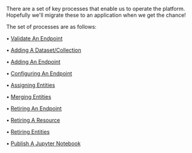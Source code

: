 There are a set of key processes that enable us to operate the platform. Hopefully we'll migrate these to an application when we get the chance!

The set of processes are as follows:

• [Validate An Endpoint](Validate-an-endpoint)

• [Adding A Dataset/Collection](Add-a-new-dataset-and-collection)

• [Adding An Endpoint](Add-an-endpoint)

• [Configuring An Endpoint](Configure-an-endpoint)

• [Assigning Entities](Assign-entities)

• [Merging Entities](Merge-entities)

• [Retiring An Endpoint](Retire-endpoints)

• [Retiring A Resource](Retire-resources)

• [Retiring Entities](Retire-entities)

• [Publish A Jupyter Notebook](Publish-A-Jupyter-Notebook)

